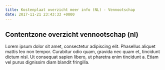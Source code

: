 ```yaml
---
title: Kostenplaat overzicht meer info (NL) - Vennootschap
date: 2017-11-21 23:43:33 +0000
---
```

## Contentzone overzicht vennootschap (nl)

Lorem ipsum dolor sit amet, consectetur adipiscing elit. Phasellus aliquet mattis leo non tempor. Curabitur odio quam, gravida nec quam et, tincidunt dictum nisl. Ut consequat sapien libero, ut pharetra enim tincidunt a. Etiam vel purus dignissim diam blandit fringilla.